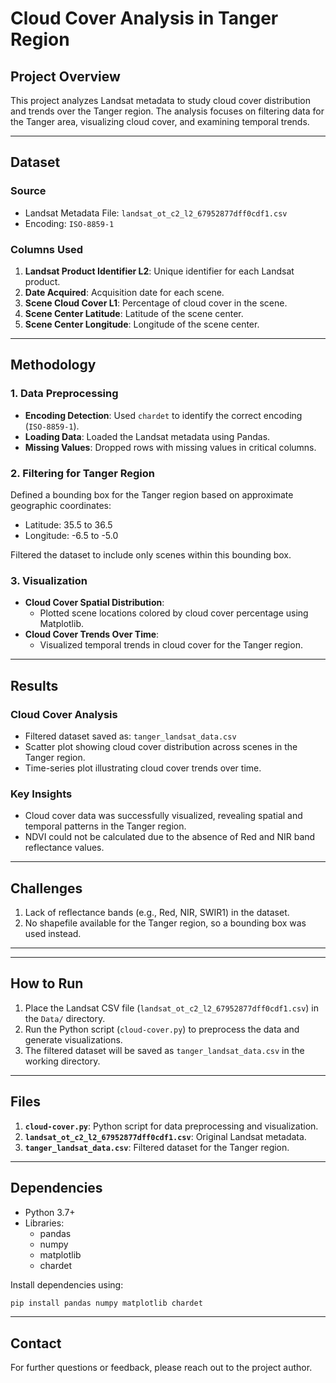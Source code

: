 
# Cloud Cover Analysis in Tanger Region

## Project Overview
This project analyzes Landsat metadata to study cloud cover distribution and trends over the Tanger region. The analysis focuses on filtering data for the Tanger area, visualizing cloud cover, and examining temporal trends.

---

## Dataset
### Source
- Landsat Metadata File: `landsat_ot_c2_l2_67952877dff0cdf1.csv`
- Encoding: `ISO-8859-1`

### Columns Used
1. **Landsat Product Identifier L2**: Unique identifier for each Landsat product.
2. **Date Acquired**: Acquisition date for each scene.
3. **Scene Cloud Cover L1**: Percentage of cloud cover in the scene.
4. **Scene Center Latitude**: Latitude of the scene center.
5. **Scene Center Longitude**: Longitude of the scene center.

---

## Methodology

### 1. Data Preprocessing
- **Encoding Detection**: Used `chardet` to identify the correct encoding (`ISO-8859-1`).
- **Loading Data**: Loaded the Landsat metadata using Pandas.
- **Missing Values**: Dropped rows with missing values in critical columns.

### 2. Filtering for Tanger Region
Defined a bounding box for the Tanger region based on approximate geographic coordinates:
- Latitude: 35.5 to 36.5
- Longitude: -6.5 to -5.0

Filtered the dataset to include only scenes within this bounding box.

### 3. Visualization
- **Cloud Cover Spatial Distribution**:
  - Plotted scene locations colored by cloud cover percentage using Matplotlib.
- **Cloud Cover Trends Over Time**:
  - Visualized temporal trends in cloud cover for the Tanger region.

---

## Results

### Cloud Cover Analysis
- Filtered dataset saved as: `tanger_landsat_data.csv`
- Scatter plot showing cloud cover distribution across scenes in the Tanger region.
- Time-series plot illustrating cloud cover trends over time.

### Key Insights
- Cloud cover data was successfully visualized, revealing spatial and temporal patterns in the Tanger region.
- NDVI could not be calculated due to the absence of Red and NIR band reflectance values.

---

## Challenges
1. Lack of reflectance bands (e.g., Red, NIR, SWIR1) in the dataset.
2. No shapefile available for the Tanger region, so a bounding box was used instead.

---

---

## How to Run
1. Place the Landsat CSV file (`landsat_ot_c2_l2_67952877dff0cdf1.csv`) in the `Data/` directory.
2. Run the Python script (`cloud-cover.py`) to preprocess the data and generate visualizations.
3. The filtered dataset will be saved as `tanger_landsat_data.csv` in the working directory.

---

## Files
1. **`cloud-cover.py`**: Python script for data preprocessing and visualization.
2. **`landsat_ot_c2_l2_67952877dff0cdf1.csv`**: Original Landsat metadata.
3. **`tanger_landsat_data.csv`**: Filtered dataset for the Tanger region.

---

## Dependencies
- Python 3.7+
- Libraries:
  - pandas
  - numpy
  - matplotlib
  - chardet

Install dependencies using:
```bash
pip install pandas numpy matplotlib chardet
```

---

## Contact
For further questions or feedback, please reach out to the project author.
